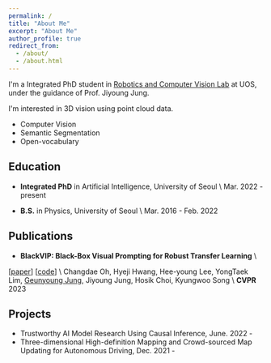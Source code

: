 ```yaml
---
permalink: /
title: "About Me"
excerpt: "About Me"
author_profile: true
redirect_from:
  - /about/
  - /about.html
---
```


<!-- I'm a Integrated PhD student in <u><a href="https://rcv.uos.ac.kr/" style="color: #009B8B; text-decoration:none">Robotics and Computer Vision Lab</a></u> at UOS, under the guidance of Prof. Jiyoung Jung. -->
I'm a Integrated PhD student in <u>[Robotics and Computer Vision Lab](https://rcv.uos.ac.kr)</u> at UOS, under the guidance of Prof. Jiyoung Jung.


I'm interested in 3D vision using point cloud data.
- Computer Vision
- Semantic Segmentation
- Open-vocabulary

<!-- ## News
Feb. 2023. One paper accepted to <a href="https://cvpr2023.thecvf.com/" style="color: #009B8B; text-decoration:none">**CVPR 2023**</a> -->

## Education
- **Integrated PhD** in Artificial Intelligence, University of Seoul \\
Mar. 2022 - present

- **B.S.** in Physics, University of Seoul \\
Mar. 2016 - Feb. 2022


<!-- ## Awards & Honors -->
<!-- - **Best Paper Award (President's prize)** \\
University of Seoul, 2023
- **Outstanding Presentation Award (Top-2), Data and AI-driven Chemicals Management Workshop** \\
University of Seoul, 2023
- **Student Travel Awards** \\
KDD, 2022 -->
<!-- - **Academic Excellence Scholarship (Top 5%)** \\
Dept. of Statistics, University of Seoul, 2021
- **Academic Excellence Scholarship (Top 5%)** \\
Dept. of Statistics, University of Seoul, 2020 -->


<!-- ## Work Experiences -->

## Publications
<!-- (<span style="color:darkred">*conference*</span>, <span style="color: #3700FF">*journal*</span>) -->

- **BlackVIP: Black-Box Visual Prompting for Robust Transfer Learning** \\
<!-- <u><a href="https://arxiv.org/abs/2303.14773" style="color: #009B8B; text-decoration: none;">[paper]</a></u> <u><a href="https://github.com/changdaeoh/BlackVIP" style="color: #009B8B; text-decoration: none;">[code]</a></u> \\ -->
[<u>[paper](https://arxiv.org/abs/2303.14773)</u>] [<u>[code](https://github.com/changdaeoh/BlackVIP)</u>] \\
Changdae Oh, Hyeji Hwang, Hee-young Lee, YongTaek Lim, <u>Geunyoung Jung</u>, Jiyoung Jung, Hosik Choi, Kyungwoo Song \\
**CVPR** 2023
<!-- <span style="color:darkred">**CVPR**</span> 2023 -->

<!-- ## Publications (Domestic) -->

<!--   , <span style="color:red">_Spotlight Presentation_</span> (acceptance = 176 / 3391 = 5.1%)  -->

<!-- ## Domestic Conference Publication

## Workshop Publication
 -->

<!-- ## Preprints -->

<!-- ## Invited Talks -->

<!-- ## Academic Services
**Conference Reviewer**
- 
- **KDD** Student Volunteer, 2022 -->


## Projects
- Trustworthy AI Model Research Using Causal Inference, June. 2022 - 
- Three-dimensional High-definition Mapping and Crowd-sourced Map Updating for Autonomous Driving, Dec. 2021 -
